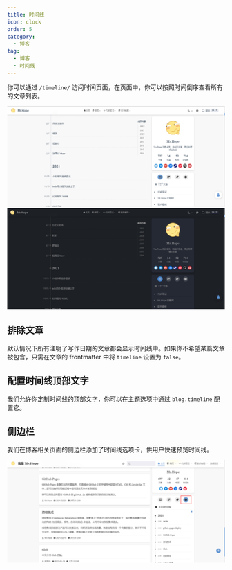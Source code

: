 ```yaml
---
title: 时间线
icon: clock
order: 5
category:
  - 博客
tag:
  - 博客
  - 时间线
---
```


你可以通过 `/timeline/` 访问时间页面，在页面中，你可以按照时间倒序查看所有的文章列表。

![时间线列表](./assets/timeline-light.png#light)
![时间线列表](./assets/timeline-dark.png#dark)

## 排除文章

默认情况下所有注明了写作日期的文章都会显示时间线中。如果你不希望某篇文章被包含，只需在文章的 frontmatter 中将 `timeline` 设置为 `false`。

## 配置时间线顶部文字

我们允许你定制时间线的顶部文字，你可以在主题选项中通过 `blog.timeline` 配置它。

## 侧边栏

我们在博客相关页面的侧边栏添加了时间线选项卡，供用户快速预览时间线。

![时间线选项卡](./assets/timeline-tab.png)
